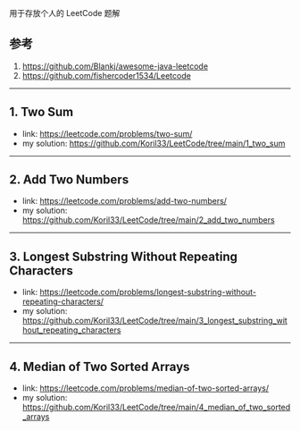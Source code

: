 用于存放个人的 LeetCode 题解

## 参考
1. https://github.com/Blankj/awesome-java-leetcode
2. https://github.com/fishercoder1534/Leetcode

---

## 1. Two Sum
* link: https://leetcode.com/problems/two-sum/
* my solution: https://github.com/Koril33/LeetCode/tree/main/1_two_sum

---

## 2. Add Two Numbers
* link: https://leetcode.com/problems/add-two-numbers/
* my solution: https://github.com/Koril33/LeetCode/tree/main/2_add_two_numbers

---

## 3. Longest Substring Without Repeating Characters
* link: https://leetcode.com/problems/longest-substring-without-repeating-characters/
* my solution: https://github.com/Koril33/LeetCode/tree/main/3_longest_substring_without_repeating_characters

---

## 4. Median of Two Sorted Arrays
* link: https://leetcode.com/problems/median-of-two-sorted-arrays/
* my solution: https://github.com/Koril33/LeetCode/tree/main/4_median_of_two_sorted_arrays